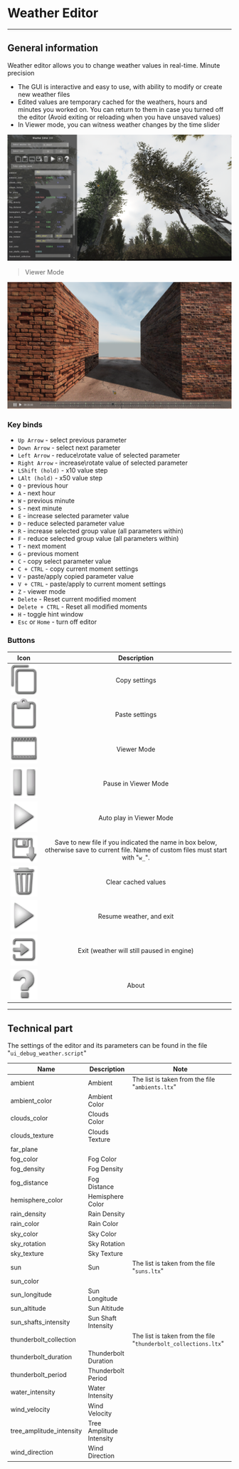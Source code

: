 # Weather Editor

___

## General information

Weather editor allows you to change weather values in real-time. Minute precision

- The GUI is interactive and easy to use, with ability to modify or create new weather files
- Edited values are temporary cached for the weathers, hours and minutes you worked on. You can return to them in case you turned off the editor (Avoid exiting or reloading when you have unsaved values)
- In Viewer mode, you can witness weather changes by the time slider

![weather-editor centered](assets/images/weather-editor.png)

> Viewer Mode

![Viewer Mode centered](assets/images/viewer-mode.png)

### Key binds

- `Up Arrow` - select previous parameter
- `Down Arrow` - select next parameter
- `Left Arrow` - reduce\rotate value of selected parameter
- `Right Arrow` - increase\rotate value of selected parameter
- `LShift (hold)` - x10 value step
- `LAlt (hold)` - x50 value step
- `Q` - previous hour
- `A` - next hour
- `W` - previous minute
- `S` - next minute
- `E` - increase selected parameter value
- `D` - reduce selected parameter value
- `R` - increase selected group value (all parameters within)
- `F` - reduce selected group value (all parameters within)
- `T` - next moment
- `G` - previous moment
- `C` - copy select parameter value
- `C + CTRL` - copy current moment settings
- `V` - paste/apply copied parameter value
- `V + CTRL` - paste/apply to current moment settings
- `Z` - viewer mode
- `Delete` - Reset current modified moment
- `Delete + CTRL` - Reset all modified moments
- `H` - toggle hint window
- `Esc` or `Home` - turn off editor

### Buttons

| Icon | Description |
|---|:---:|
| ![Alt text](assets/icons/copy.png) | Copy settings |
| ![Alt text](assets/icons/paste.png) | Paste settings |
| ![Alt text](assets/icons/view-mode.png) | Viewer Mode |
| ![Alt text](assets/icons/pause.png) | Pause in Viewer Mode |
| ![Alt text](assets/icons/resume.png) | Auto play in Viewer Mode |
| ![Alt text](assets/icons/save.png) | Save to new file if you indicated the name in box below, otherwise save to current file. Name of custom files must start with "`w_`". |
| ![Alt text](assets/icons/clear-cache-values.png) | Clear cached values |
| ![Alt text](assets/icons/resume.png) | Resume weather, and exit |
| ![Alt text](assets/icons/exit.png) | Exit (weather will still paused in engine) |
| ![Alt text](assets/icons/about.png) | About |

___

## Technical part

The settings of the editor and its parameters can be found in the file "`ui_debug_weather.script`"

| Name | Description | Note |
|---|---|---|
| ambient | Ambient | The list is taken from the file "`ambients.ltx`" |
| ambient_color | Ambient Color |  |
| clouds_color | Clouds Color |  |
| clouds_texture | Clouds Texture |  |
| far_plane |  |  |
| fog_color | Fog Color |  |
| fog_density | Fog Density |  |
| fog_distance | Fog Distance |  |
| hemisphere_color | Hemisphere Color |  |
| rain_density | Rain Density |  |
| rain_color | Rain Color |  |
| sky_color | Sky Color |  |
| sky_rotation | Sky Rotation |  |
| sky_texture | Sky Texture |  |
| sun | Sun | The list is taken from the file "`suns.ltx`" |
| sun_color |  |  |
| sun_longitude | Sun Longitude |  |
| sun_altitude | Sun Altitude |  |
| sun_shafts_intensity | Sun Shaft Intensity |  |
| thunderbolt_collection |  | The list is taken from the file "`thunderbolt_collections.ltx`" |
| thunderbolt_duration | Thunderbolt Duration |  |
| thunderbolt_period | Thunderbolt Period |  |
| water_intensity | Water Intensity |  |
| wind_velocity | Wind Velocity |  |
| tree_amplitude_intensity | Tree Amplitude Intensity |  |
| wind_direction | Wind Direction |  |
